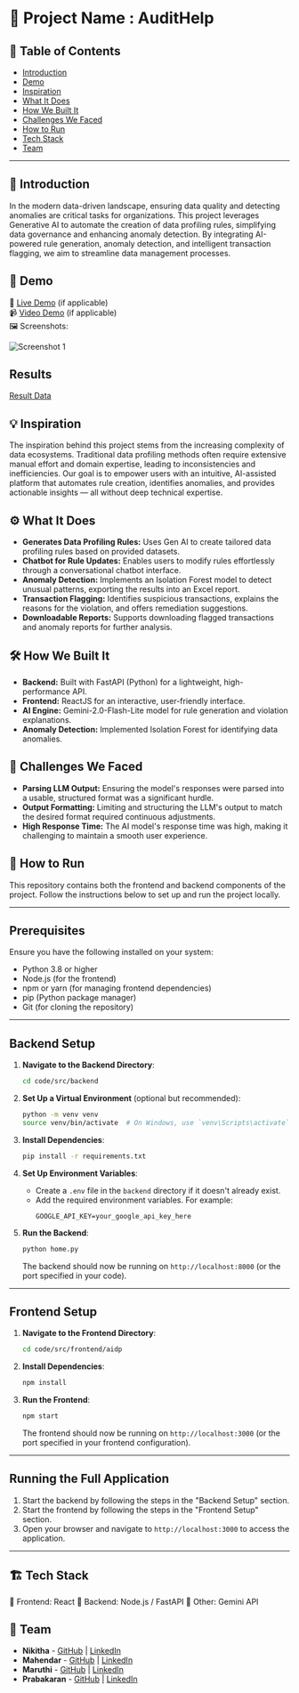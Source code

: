 # 🚀 Project Name : AuditHelp

## 📌 Table of Contents
- [Introduction](#introduction)
- [Demo](#demo)
- [Inspiration](#inspiration)
- [What It Does](#what-it-does)
- [How We Built It](#how-we-built-it)
- [Challenges We Faced](#challenges-we-faced)
- [How to Run](#how-to-run)
- [Tech Stack](#tech-stack)
- [Team](#team)

---

## 🎯 Introduction
In the modern data-driven landscape, ensuring data quality and detecting anomalies are critical tasks for organizations. This project leverages Generative AI to automate the creation of data profiling rules, simplifying data governance and enhancing anomaly detection. By integrating AI-powered rule generation, anomaly detection, and intelligent transaction flagging, we aim to streamline data management processes.

## 🎥 Demo
🔗 [Live Demo](#) (if applicable)  
📹 [Video Demo](https://github.com/ewfx/gaidp-ai-alchemists/blob/main/artifacts/demo/gaidp_ai_alchemists_demo_video.mp4) (if applicable)  
🖼️ Screenshots:

![Screenshot 1](link-to-image)

## Results
 [Result Data](#)


## 💡 Inspiration
The inspiration behind this project stems from the increasing complexity of data ecosystems. Traditional data profiling methods often require extensive manual effort and domain expertise, leading to inconsistencies and inefficiencies. Our goal is to empower users with an intuitive, AI-assisted platform that automates rule creation, identifies anomalies, and provides actionable insights — all without deep technical expertise.

## ⚙️ What It Does
- **Generates Data Profiling Rules:** Uses Gen AI to create tailored data profiling rules based on provided datasets.
- **Chatbot for Rule Updates:** Enables users to modify rules effortlessly through a conversational chatbot interface.
- **Anomaly Detection:** Implements an Isolation Forest model to detect unusual patterns, exporting the results into an Excel report.
- **Transaction Flagging:** Identifies suspicious transactions, explains the reasons for the violation, and offers remediation suggestions.
- **Downloadable Reports:** Supports downloading flagged transactions and anomaly reports for further analysis.

## 🛠️ How We Built It
- **Backend:** Built with FastAPI (Python) for a lightweight, high-performance API.
- **Frontend:** ReactJS for an interactive, user-friendly interface.
- **AI Engine:** Gemini-2.0-Flash-Lite model for rule generation and violation explanations.
- **Anomaly Detection:** Implemented Isolation Forest for identifying data anomalies.

## 🚧 Challenges We Faced
- **Parsing LLM Output:** Ensuring the model's responses were parsed into a usable, structured format was a significant hurdle.
- **Output Formatting:** Limiting and structuring the LLM's output to match the desired format required continuous adjustments.
- **High Response Time:** The AI model's response time was high, making it challenging to maintain a smooth user experience.

## 🏃 How to Run
This repository contains both the frontend and backend components of the project. Follow the instructions below to set up and run the project locally.

---

## Prerequisites

Ensure you have the following installed on your system:
- Python 3.8 or higher
- Node.js (for the frontend)
- npm or yarn (for managing frontend dependencies)
- pip (Python package manager)
- Git (for cloning the repository)

---

## Backend Setup

1. **Navigate to the Backend Directory**:
   ```bash
   cd code/src/backend
   ```

2. **Set Up a Virtual Environment** (optional but recommended):
   ```bash
   python -m venv venv
   source venv/bin/activate  # On Windows, use `venv\Scripts\activate`
   ```

3. **Install Dependencies**:
   ```bash
   pip install -r requirements.txt
   ```

4. **Set Up Environment Variables**:
   - Create a `.env` file in the `backend` directory if it doesn't already exist.
   - Add the required environment variables. For example:
     ```
     GOOGLE_API_KEY=your_google_api_key_here
     ```

5. **Run the Backend**:
   ```bash
   python home.py
   ```

   The backend should now be running on `http://localhost:8000` (or the port specified in your code).

---

## Frontend Setup

1. **Navigate to the Frontend Directory**:
   ```bash
   cd code/src/frontend/aidp
   ```

2. **Install Dependencies**:
   ```bash
   npm install
   ```

3. **Run the Frontend**:
   ```bash
   npm start
   ```

   The frontend should now be running on `http://localhost:3000` (or the port specified in your frontend configuration).

---

## Running the Full Application

1. Start the backend by following the steps in the "Backend Setup" section.
2. Start the frontend by following the steps in the "Frontend Setup" section.
3. Open your browser and navigate to `http://localhost:3000` to access the application.

---

## 🏗️ Tech Stack
 🔹 Frontend: React 
 🔹 Backend: Node.js / FastAPI 
 🔹 Other: Gemini API 

## 👥 Team
- **Nikitha** - [GitHub](https://github.com/Nikhitha2820) | [LinkedIn](https://www.linkedin.com/in/sai-nikhitha-reddy-13ab45234/)
- **Mahendar** - [GitHub](https://github.com/MAHENDAR16) | [LinkedIn](https://www.linkedin.com/in/mahendar-p-416504253/)
- **Maruthi** - [GitHub](https://github.com/maruthisriram) | [LinkedIn](https://www.linkedin.com/in/maruthi-sriram-rachapudi-501a971b9/)
- **Prabakaran** - [GitHub](https://github.com/Prabakaran2712) | [LinkedIn](https://www.linkedin.com/in/prabakaran2712/)
